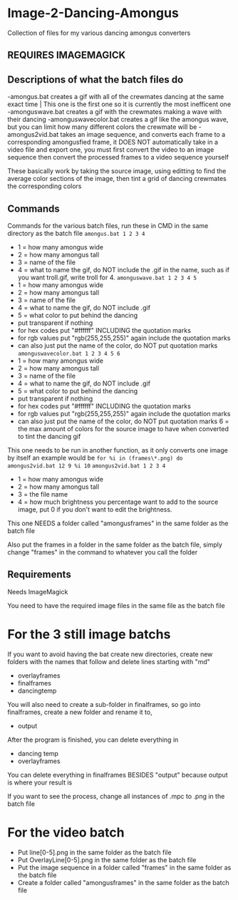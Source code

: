 # Image-2-Dancing-Amongus
Collection of files for my various dancing amongus converters

## REQUIRES IMAGEMAGICK

## Descriptions of what the batch files do

-amongus.bat creates a gif with all of the crewmates dancing at the same exact time | This one is the first one so it is currently the most inefficent one
-amonguswave.bat creates a gif with the crewmates making a wave with their dancing
-amonguswavecolor.bat creates a gif like the amongus wave, but you can limit how many different colors the crewmate will be
-amongus2vid.bat takes an image sequence, and converts each frame to a corresponding amongusfied frame, it DOES NOT automatically take in a video file and export one, you must first convert the video to an image sequence then convert the processed frames to a video sequence yourself

These basically work by taking the source image, using editting to find the average color sections of the image, then tint a grid of dancing crewmates the corresponding colors

## Commands

Commands for the various batch files, run these in CMD in the same directory as the batch file
`
amongus.bat 1 2 3 4
`
- 1 = how many amongus wide
- 2 = how many amongus tall
- 3 = name of the file
- 4 = what to name the gif, do NOT include the .gif in the name, such as if you want troll.gif, write troll for 4.
`
amonguswave.bat 1 2 3 4 5 
`
- 1 = how many amongus wide
- 2 = how many amongus tall
- 3 = name of the file
- 4 = what to name the gif, do NOT include .gif
- 5 = what color to put behind the dancing
 - put transparent if nothing
 - for hex codes put "#ffffff" INCLUDING the quotation marks
 - for rgb values put "rgb(255,255,255)" again include the quotation marks
 - can also just put the name of the color, do NOT put quotation marks 
`
amonguswavecolor.bat 1 2 3 4 5 6
`
- 1 = how many amongus wide
- 2 = how many amongus tall
- 3 = name of the file
- 4 = what to name the gif, do NOT include .gif
- 5 = what color to put behind the dancing
 - put transparent if nothing
 - for hex codes put "#ffffff" INCLUDING the quotation marks
 - for rgb values put "rgb(255,255,255)" again include the quotation marks
 - can also just put the name of the color, do NOT put quotation marks 
6 = the max amount of colors for the source image to have when converted to tint the dancing gif

This one needs to be run in another function, as it only converts one image by itself
an example would be
`
for %i in (frames\*.png) do amongus2vid.bat 12 9 %i 10
`
`
amongus2vid.bat 1 2 3 4
`
- 1 = how many amongus wide
- 2 = how many amongus tall
- 3 = the file name
- 4 = how much brightness you percentage want to add to the source image, put 0 if you don't want to edit the brightness.

This one NEEDS a folder called "amongusframes" in the same folder as the batch file

Also put the frames in a folder in the same folder as the batch file, simply change "frames\" in the command to whatever you call the folder


## Requirements

Needs ImageMagick

You need to have the required image files in the same file as the batch file

# For the 3 still image batchs

If you want to avoid having the bat create new directories, create new folders with the names that follow and delete lines starting with "md"

- overlayframes
- finalframes
- dancingtemp

You will also need to create a sub-folder in finalframes, so go into finalframes, create a new folder and rename it to,
- output

After the program is finished, you can delete everything in 
- dancing temp
- overlayframes

You can delete everything in finalframes BESIDES "output" because output is where your result is

If you want to see the process, change all instances of .mpc to .png in the batch file

# For the video batch

- Put line[0-5].png in the same folder as the batch file
- Put OverlayLine[0-5].png in the same folder as the batch file
- Put the image sequence in a folder called "frames" in the same folder as the batch file
- Create a folder called "amongusframes" in the same folder as the batch file
